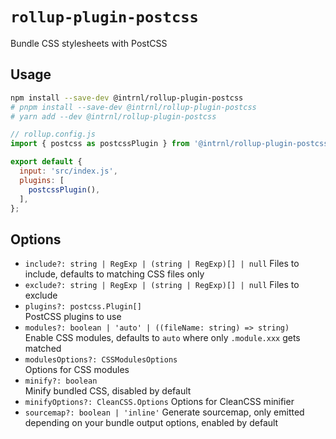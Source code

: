# `rollup-plugin-postcss`

Bundle CSS stylesheets with PostCSS

## Usage

```sh
npm install --save-dev @intrnl/rollup-plugin-postcss
# pnpm install --save-dev @intrnl/rollup-plugin-postcss
# yarn add --dev @intrnl/rollup-plugin-postcss
```

```js
// rollup.config.js
import { postcss as postcssPlugin } from '@intrnl/rollup-plugin-postcss';

export default {
  input: 'src/index.js',
  plugins: [
    postcssPlugin(),
  ],
};
```

## Options

- `include?: string | RegExp | (string | RegExp)[] | null`
  Files to include, defaults to matching CSS files only
- `exclude?: string | RegExp | (string | RegExp)[] | null`
  Files to exclude
- `plugins?: postcss.Plugin[]`  
  PostCSS plugins to use
- `modules?: boolean | 'auto' | ((fileName: string) => string)`  
  Enable CSS modules, defaults to `auto` where only `.module.xxx` gets matched
- `modulesOptions?: CSSModulesOptions`  
  Options for CSS modules
- `minify?: boolean`  
  Minify bundled CSS, disabled by default
- `minifyOptions?: CleanCSS.Options`
  Options for CleanCSS minifier
- `sourcemap?: boolean | 'inline'`
  Generate sourcemap, only emitted depending on your bundle output options,
  enabled by default
